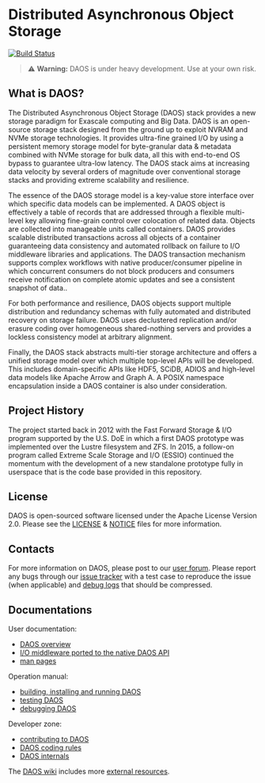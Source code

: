 # Distributed Asynchronous Object Storage

[![Build Status](https://travis-ci.org/daos-stack/daos.svg?branch=master)](https://travis-ci.org/daos-stack/daos)

> :warning: **Warning:** DAOS is under heavy development. Use at your own risk.

## What is DAOS?

The Distributed Asynchronous Object Storage (DAOS) stack provides a new storage paradigm for Exascale computing and Big Data. DAOS is an open-source storage stack designed from the ground up to exploit NVRAM and NVMe storage technologies. It provides ultra-fine grained I/O by using a persistent memory storage model for byte-granular data & metadata combined with NVMe storage for bulk data, all this with end-to-end OS bypass to guarantee ultra-low latency. The DAOS stack aims at increasing data velocity by several orders of magnitude over conventional storage stacks and providing extreme scalability and resilience.

The essence of the DAOS storage model is a key-value store interface over which specific data models can be implemented. A DAOS object is effectively a table of records that are addressed through a flexible multi-level key allowing fine-grain control over colocation of related data. Objects are collected into manageable units called containers. DAOS provides scalable distributed transactions across all objects of a container guaranteeing data consistency and automated rollback on failure to I/O middleware libraries and applications. The DAOS transaction mechanism supports complex workflows with native producer/consumer pipeline in which concurrent consumers do not block producers and consumers receive notification on complete atomic updates and see a consistent snapshot of data..

For both performance and resilience, DAOS objects support multiple distribution and redundancy schemas with fully automated and distributed recovery on storage failure. DAOS uses declustered replication and/or erasure coding over homogeneous shared-nothing servers and provides a lockless consistency model at arbitrary alignment.

Finally, the DAOS stack abstracts multi-tier storage architecture and offers a unified storage model over which multiple top-level APIs will be developed. This includes domain-specific APIs like HDF5, SCiDB, ADIOS and high-level data models like Apache Arrow and Graph A. A POSIX namespace encapsulation inside a DAOS container is also under consideration.

## Project History

The project started back in 2012 with the Fast Forward Storage & I/O program supported by the U.S. DoE in which a first DAOS prototype was implemented over the Lustre filesystem and ZFS. In 2015, a follow-on program called Extreme Scale Storage and I/O (ESSIO) continued the momentum with the development of a new standalone prototype fully in userspace that is the code base provided in this repository.

## License

DAOS is open-sourced software licensed under the Apache License Version 2.0. Please see the [LICENSE](./LICENSE) & [NOTICE](./NOTICE) files for more information.

## Contacts

For more information on DAOS, please post to our [user forum](https://daos.groups.io/g/users).
Please report any bugs through our [issue tracker](https://jira.hpdd.intel.com/projects/DAOS) with a test case to reproduce the issue (when applicable) and [debug logs](./doc/debugging.md) that should be compressed.

## Documentations

User documentation:
- [DAOS overview](./doc/overview.md)
- [I/O middleware ported to the native DAOS API](./doc/middleware.md)
- [man pages](./doc/man/man3)

Operation manual:
- [building, installing and running DAOS](./doc/quickstart.md)
- [testing DAOS](./doc/testing.md)
- [debugging DAOS](./doc/debugging.md)

Developer zone:
- [contributing to DAOS](./doc/contributing.md)
- [DAOS coding rules](./doc/coding.md)
- [DAOS internals](./doc/internals.md)

The [DAOS wiki](https://wiki.hpdd.intel.com/display/DC/DAOS+Community+Home) includes more [external resources](https://wiki.hpdd.intel.com/display/DC/Resources).
